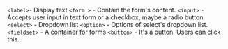 `<label>`- Display text
`<form >` - Contain the form's content.
`<input>` - Accepts user input in text form or a checkbox, maybe a radio button
`<select>` - Dropdown list 
`<option>` - Options of select's dropdown list.
`<fieldset>` - A container for forms
`<button>` - It's a button. Users can click this.